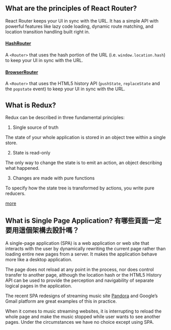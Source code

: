 ## What are the principles of React Router?

React Router keeps your UI in sync with the URL. It has a simple API with powerful features like lazy code loading, dynamic route matching, and location transition handling built right in. 

#### [HashRouter](https://github.com/ReactTraining/react-router/blob/master/packages/react-router-dom/docs/api/HashRouter.md)

A `<Router>` that uses the hash portion of the URL (i.e. `window.location.hash`) to keep your UI in sync with the URL.

#### [BrowserRouter](https://github.com/ReactTraining/react-router/blob/master/packages/react-router-dom/docs/api/BrowserRouter.md)

A `<Router>` that uses the HTML5 history API (`pushState`, `replaceState` and the `popstate` event) to keep your UI in sync with the URL.


## What is Redux?

Redux can be described in three fundamental principles:

1. Single source of truth

The state of your whole application is stored in an object tree within a single store.

2. State is read-only

The only way to change the state is to emit an action, an object describing what happened.

3. Changes are made with pure functions

To specify how the state tree is transformed by actions, you write pure reducers.

[more](https://redux.js.org/introduction/three-principles)

## What is Single Page Application? 有哪些頁面一定要用這個架構去設計嗎？

A single-page application (SPA) is a web application or web site that interacts with the user by dynamically rewriting the current page rather than loading entire new pages from a server. It makes the application behave more like a desktop application. 

The page does not reload at any point in the process, nor does control transfer to another page, although the location hash or the HTML5 History API can be used to provide the perception and navigability of separate logical pages in the application.

The recent SPA redesigns of streaming music site [Pandora](https://www.pandora.com/) and Google’s Gmail platform are great examples of this in practice.

When it comes to music streaming websites, it is interrupting to reload the whole page and make the music stopped while user wants to see another pages. Under the circumstances we have no choice except using SPA.
